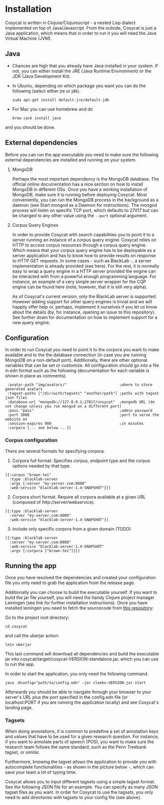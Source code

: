 # **Installation**

Cosycat is written in Clojure/Clojurescript - a nested Lisp dialect implemented on top of Java/Javascript. From the outside, Cosycat is just a Java application, which means that in order to run it you will need the Java Virtual Machine (JVM).

## **Java**

* Chances are high that you already have Java installed in your system. If not, you can either install the JRE (Java Runtime Environment) or the JDK (Java Development Kit).

* In Ubuntu, depending on which package you want you can do the following (select either jre or jdk).

    ```sudo apt-get install default-jre/default-jdk```

* For Mac you can use homebrew and do

    ```brew cask install java```

and you should be done.

## **External dependencies**

Before you can run the app executable you need to make sure the following external dependencies are installed and running on your system.

1. MongoDB

    Perhaps the most important dependency is the MongoDB database. The official online documentation has a nice section on how to install MongoDB in different OSs. Once you have a working installation of MongoDB, make sure it is running before deploying Cosycat. Most conveniently, you can run the MongoDB process in the background as a daemon (see Start mongod as a Daemon for instructions). The mongod process will listen on specific TCP port, which defaults to 27017 but can be changed to any other value using the ```--port``` optional argument.

2. Corpus Query Engines

    In order to provide Cosycat with search capabilities you to point it to a server running an instance of a corpus query engine. Cosycat relies on HTTP to access corpus resources through a corpus query engine. Which means that your corpus query engine has to be deployable as a server application and has to know how to provide results on response to HTTP GET requests. In some cases - such as BlackLab -, a server implementation is already provided (see here). For the rest, it is normally easy to wrap a query engine in a HTTP server provided the engine can be interacted with from a powerful enough programming language. For instance, an example of a       very simple server wrapper for the CQP engine can be found here (note, however, that it is still very alpha).

    As of Cosycat's current version, only the BlackLab server is supported. However adding support for other query engines is trivial and we will happily offer help or, perhaps, implement it ourselves if you let us know about the details (by, for instance, opening an issue to this repository). See further down for documentation on how to implement support for a new query engine.

## **Configuration**

In order to run Cosycat you need to point it to the corpora you want to make available and to the the database connection (in case you are running MongoDB on a non-default port). Additionally, there are other optional variables that can be set or customize. All configuration should go into a file in edn format such as the following (documentation for each variable is shown in place as comments).

```{:dynamic-resource-path "app-resources/"            ;where to store dynamic resources (logs, etc...)
 :avatar-path "img/avatars/"                        ;where to store generated avatars
 :tagset-paths ["/dir/with/tagsets" "another/path"] ;paths with tagset json files
 :database-url "mongodb://127.0.0.1:27017/cosycat"  ;mongodb URL (do not change unless you run mongod on a different port)
 :pass "pass"                                       ;admin password
 :port 3000                                         ;port to serve the website on
 :session-expires 900                               ;in minutes
 :corpora [... see below ...]}
```

### **Corpus configuration**

There are several formats for specifying corpora.

1. Corpora full format: Specifies corpus, endpoint type and the corpus options needed by that type.

```
[{:corpus "brown-tei"
  :type :blacklab-server
  :args {:server "my-server.com:8080"
  :web-service "blacklab-server-1.4-SNAPSHOT"}}]
```

2. Corpora short format. Require all corpora available at a given URL (composed of http://server/webservice).
```
[{:type :blacklab-server
  :server "my-server.com:8080"
  :web-service "blacklab-server-1.4-SNAPSHOT"}]
```

3. Include only specific corpora from a given domain (TODO)
```
[{:type :blacklab-server
  :server "my-server.com:8080"
  :web-service "blacklab-server-1.4-SNAPSHOT"
  :args {:corpora ["brown-tei"]}}]
```

## **Running the app**

Once you have resolved the dependencies and created your configuration file you only need to grab the application from the release page.

Additionally you can choose to build the executable yourself. If you want to build the jar file yourself, you will need the handy Clojure project manager Leiningen (see link for further installation instructions). Once you have installed leiningen you need to fetch the sourcecode from [this repository](https://www.github.com/emanjavacas/cosycat.git):

Go to the project root directory:

```cd cosycat```

and call the uberjar action:

```lein uberjar```

This last command will download all dependencies and build the executable jar into cosycat/target/cosycat-VERSION-standalone.jar, which you can use to run the app.

In order to start the application, you only need the following command.

```java -Dconfig="path/to/config.edn" -jar cleebo-VERSION.jar start```

Afterwards you should be able to navigate through your browser to your server's URL plus the port specified in the config.edn file (or localhost:PORT if you are running the application locally) and see Cosycat's landing page.

### **Tagsets**

When doing annotations, it is common to predefine a set of annotation keys and values that have to be used for a given research question. For instance, if you want to annotate parts of speech (POS), you want to make sure the research team follows the same standard, such as the Penn Treebank tagset, or similar.

Furthermore, knowing the tagset allows the application to provide you with autocomplete functionalities - as shown in the picture below -, which can save your team a lot of typing time.

Cosycat allows you to input different tagsets using a simple tagset format. See the following JSON file for an example. You can specify as many JSON tagset files as you want. In order for Cosycat to use the tagsets, you only need to add directories with tagsets to your config file (see above).
